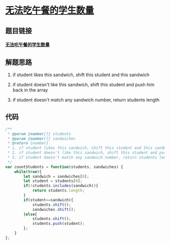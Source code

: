 # [无法吃午餐的学生数量](https://leetcode-cn.com/problems/number-of-students-unable-to-eat-lunch/)

## 题目链接

#### [无法吃午餐的学生数量](https://leetcode-cn.com/problems/number-of-students-unable-to-eat-lunch/)

## 解题思路

1. if student likes this sandwich, shift this student and this sandwich

2. if student doesn't like this sandwich, shift this student and push him back in the array

3. if student doesn't match any sandwich number, return students length

## 代码

```js
/**
 * @param {number[]} students
 * @param {number[]} sandwiches
 * @return {number}
 * 1. if student likes this sandwich, shift this student and this sandwich
 * 2. if student doesn't like this sandwich, shift this student and push him back in the array
 * 3. if student doesn't match any sandwich number, return students length
 */
var countStudents = function(students, sandwiches) {
    while(true){
        let sandwich = sandwiches[0];
        let student = students[0];
        if(!students.includes(sandwich)){
            return students.length;
        }
        if(student==sandwich){
            students.shift();
            sandwiches.shift();
        }else{
            students.shift();
            students.push(student);
        };
    }
};
```


